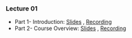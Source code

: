 ### Lecture 01

- Part 1- Introduction: [Slides](https://drive.google.com/file/d/1mEkUHAfnh4bjFGCD3GYah4ZRfGuq9kBN/view?usp=sharing) , [Recording](https://drive.google.com/file/d/1_9BZu3EGYo6mN-_tb2HScxIWwN7dxDRt/view?usp=sharing)
- Part 2- Course Overview: [Slides](https://drive.google.com/file/d/1grCYerozLynK-5btVHLgZMQWgDe5Ya2E/view?usp=sharing) , [Recording](https://drive.google.com/file/d/1fhC1ni37HYCf2b9wUWUIZhMkwSsBVIJP/view?usp=sharing)

